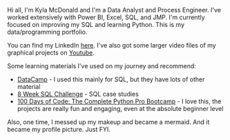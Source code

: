 Hi all, I'm Kyla McDonald and I'm a Data Analyst and Process Engineer. I've worked extensively with Power BI, Excel, SQL, and JMP. I'm currently focused on improving my SQL and learning Python. This is my data/programming portfolio.

You can find my LinkedIn [here](https://www.linkedin.com/in/kylamcdonald/). I've also got some larger video files of my graphical projects on [Youtube](https://www.youtube.com/@krmcdonald14).

Some learning materials I've used on my journey and recommend: 
- [DataCamp](https://app.datacamp.com/) - I used this mainly for SQL, but they have lots of other material 
- [8 Week SQL Challenge](https://8weeksqlchallenge.com/) - SQL case studies
- [100 Days of Code: The Complete Python Pro Bootcamp](https://www.udemy.com/course/100-days-of-code/) - I love this, the projects are really fun and engaging, even at the absolute beginner level

Also, one time, I messed up my makeup and became a mermaid. And it became my profile picture. Just FYI.
<!---
KRMcDonald/KRMcDonald is a ✨ special ✨ repository because its `README.md` (this file) appears on your GitHub profile.
You can click the Preview link to take a look at your changes.
--->
